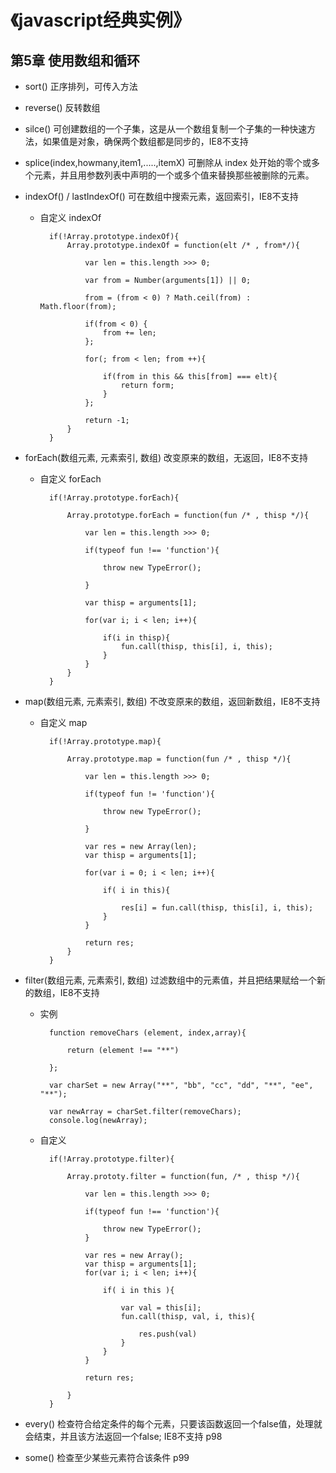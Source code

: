 《javascript经典实例》
======

## 第5章  使用数组和循环

- sort() 正序排列，可传入方法

- reverse() 反转数组

- silce() 可创建数组的一个子集，这是从一个数组复制一个子集的一种快速方法，如果值是对象，确保两个数组都是同步的，IE8不支持

- splice(index,howmany,item1,.....,itemX) 可删除从 index 处开始的零个或多个元素，并且用参数列表中声明的一个或多个值来替换那些被删除的元素。

- indexOf() / lastIndexOf() 可在数组中搜索元素，返回索引，IE8不支持
    + 自定义 indexOf

            if(!Array.prototype.indexOf){
                Array.prototype.indexOf = function(elt /* , from*/){

                    var len = this.length >>> 0;

                    var from = Number(arguments[1]) || 0;
                     
                    from = (from < 0) ? Math.ceil(from) : Math.floor(from);

                    if(from < 0) {
                        from += len;
                    };

                    for(; from < len; from ++){

                        if(from in this && this[from] === elt){
                            return form;
                        }
                    };

                    return -1;
                }
            }


- forEach(数组元素, 元素索引, 数组) 改变原来的数组，无返回，IE8不支持
    + 自定义 forEach

            if(!Array.prototype.forEach){

                Array.prototype.forEach = function(fun /* , thisp */){

                    var len = this.length >>> 0;

                    if(typeof fun !== 'function'){
                        
                        throw new TypeError();

                    }

                    var thisp = arguments[1];

                    for(var i; i < len; i++){

                        if(i in thisp){
                            fun.call(thisp, this[i], i, this);
                        }
                    }
                }
            }


- map(数组元素, 元素索引, 数组) 不改变原来的数组，返回新数组，IE8不支持
    + 自定义 map

            if(!Array.prototype.map){

                Array.prototype.map = function(fun /* , thisp */){

                    var len = this.length >>> 0;

                    if(typeof fun != 'function'){
                        
                        throw new TypeError();

                    }

                    var res = new Array(len);
                    var thisp = arguments[1];

                    for(var i = 0; i < len; i++){

                        if( i in this){

                            res[i] = fun.call(thisp, this[i], i, this);
                        }
                    }

                    return res;
                }
            }


- filter(数组元素, 元素索引, 数组)  过滤数组中的元素值，并且把结果赋给一个新的数组，IE8不支持

    + 实例

            function removeChars (element, index,array){

                return (element !== "**")

            };

            var charSet = new Array("**", "bb", "cc", "dd", "**", "ee", "**");

            var newArray = charSet.filter(removeChars);
            console.log(newArray);

    + 自定义

            if(!Array.prototype.filter){

                Array.prototy.filter = function(fun, /* , thisp */){

                    var len = this.length >>> 0;

                    if(typeof fun !== 'function'){

                        throw new TypeError();
                    }

                    var res = new Array();
                    var thisp = arguments[1];
                    for(var i; i < len; i++){

                        if( i in this ){
                            
                            var val = this[i];
                            fun.call(thisp, val, i, this){

                                res.push(val)
                            }
                        }
                    }

                    return res;

                }
            }

- every() 检查符合给定条件的每个元素，只要该函数返回一个false值，处理就会结束，并且该方法返回一个false; IE8不支持 p98

- some() 检查至少某些元素符合该条件 p99